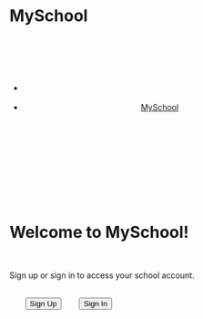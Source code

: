 # MySchool
<!DOCTYPE html>  
<html lang="en">  
<head>  
   <meta charset="UTF-8">  
   <meta name="viewport" content="width=device-width, initial-scale=1.0">  
   <title>MySchool App</title>  
   <link rel="stylesheet" href="styles.css">  
</head>  
<body>  
   <header>  
      <nav>  
        <ul>  
           <li><a href="#" class="github-logo"></a></li>  
           <li><a href="#" class="app-name">MySchool</a></li>  
        </ul>  
      </nav>  
   </header>  
   <main>  
      <h1>Welcome to MySchool!</h1>  
      <p>Sign up or sign in to access your school account.</p>  
      <div class="button-container">  
        <button class="sign-up-btn">Sign Up</button>  
        <button class="sign-in-btn">Sign In</button>  
      </div>  
   </main>  
   <script src="script.js"></script>  
</body>  
</html>
